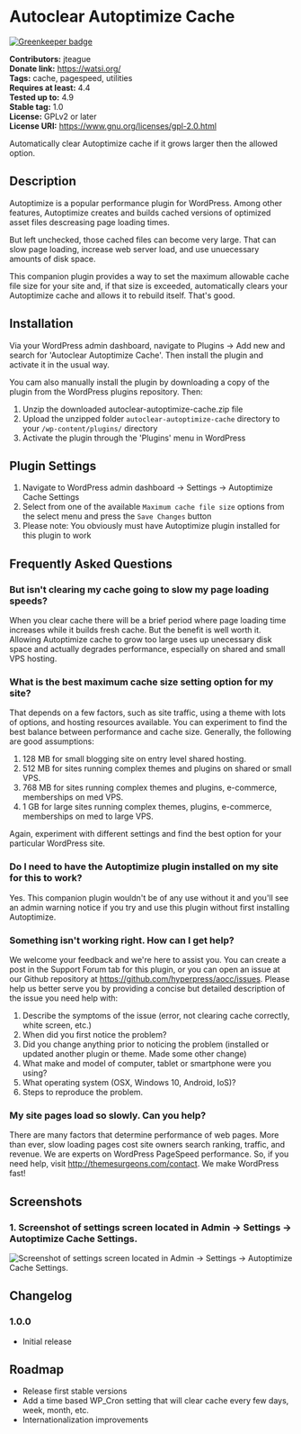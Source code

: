 # Autoclear Autoptimize Cache

[![Greenkeeper badge](https://badges.greenkeeper.io/hyperpress/aocc.svg)](https://greenkeeper.io/)

**Contributors:** jteague  
**Donate link:** https://watsi.org/  
**Tags:** cache, pagespeed, utilities  
**Requires at least:** 4.4  
**Tested up to:** 4.9  
**Stable tag:** 1.0  
**License:** GPLv2 or later  
**License URI:** https://www.gnu.org/licenses/gpl-2.0.html

Automatically clear Autoptimize cache if it grows larger then the allowed option.

## Description

Autoptimize is a popular performance plugin for WordPress. Among other features, Autoptimize creates and builds cached versions of optimized asset files descreasing page loading times.

But left unchecked, those cached files can become very large. That can slow page loading, increase web server load, and use unuecessary amounts of disk space.

This companion plugin provides a way to set the maximum allowable cache file size for your site and, if that size is exceeded, automatically clears your Autoptimize cache and allows it to rebuild itself. That's good.

## Installation

Via your WordPress admin dashboard, navigate to Plugins -> Add new and search for 'Autoclear Autoptimize Cache'. Then install the plugin and activate it in the usual way.

You cam also manually install the plugin by downloading a copy of the plugin from the WordPress plugins repository. Then:

1.  Unzip the downloaded autoclear-autoptimize-cache.zip file
2.  Upload the unzipped folder `autoclear-autoptimize-cache` directory to your `/wp-content/plugins/` directory
3.  Activate the plugin through the 'Plugins' menu in WordPress

## Plugin Settings

1.  Navigate to WordPress admin dashboard -> Settings -> Autoptimize Cache Settings
2.  Select from one of the available `Maximum cache file size` options from the select menu and press the `Save Changes` button
3.  Please note: You obviously must have Autoptimize plugin installed for this plugin to work

## Frequently Asked Questions

### But isn't clearing my cache going to slow my page loading speeds?

When you clear cache there will be a brief period where page loading time increases while it builds fresh cache. But the benefit is well worth it. Allowing Autoptimize cache to grow too large uses up unecessary disk space and actually degrades performance, especially on shared and small VPS hosting.

### What is the best maximum cache size setting option for my site?

That depends on a few factors, such as site traffic, using a theme with lots of options, and hosting resources available. You can experiment to find the best balance between performance and cache size. Generally, the following are good assumptions:

1.  128 MB for small blogging site on entry level shared hosting.
2.  512 MB for sites running complex themes and plugins on shared or small VPS.
3.  768 MB for sites running complex themes and plugins, e-commerce, memberships on med VPS.
4.  1 GB for large sites running complex themes, plugins, e-commerce, memberships on med to large VPS.

Again, experiment with different settings and find the best option for your particular WordPress site.

### Do I need to have the Autoptimize plugin installed on my site for this to work?

Yes. This companion plugin wouldn't be of any use without it and you'll see an admin warning notice if you try and use this plugin without first installing Autoptimize. 

### Something isn't working right. How can I get help?

We welcome your feedback and we're here to assist you. You can create a post in the Support Forum tab for this plugin, or you can open an issue at our Github repository at https://github.com/hyperpress/aocc/issues. Please help us better serve you by providing a concise but detailed description of the issue you need help with:

1.  Describe the symptoms of the issue (error, not clearing cache correctly, white screen, etc.)
2.  When did you first notice the problem?
3.  Did you change anything prior to noticing the problem (installed or updated another plugin or theme. Made some other change)
4.  What make and model of computer, tablet or smartphone were you using?
5.  What operating system (OSX, Windows 10, Android, IoS)?
6.  Steps to reproduce the problem.

### My site pages load so slowly. Can you help?

There are many factors that determine performance of web pages. More than ever, slow loading pages cost site owners search ranking, traffic, and revenue. We are experts on WordPress PageSpeed performance. So, if you need help, visit http://themesurgeons.com/contact. We make WordPress fast!

## Screenshots

### 1. Screenshot of settings screen located in Admin -> Settings -> Autoptimize Cache Settings.

![Screenshot of settings screen located in Admin -> Settings -> Autoptimize Cache Settings.](http://ps.w.org/autoclear-autoptimize-cache/assets/screenshot-1.png)

## Changelog

### 1.0.0

-   Initial release

## Roadmap

-   Release first stable versions
-   Add a time based WP_Cron setting that will clear cache every few days, week, month, etc.
-   Internationalization improvements
